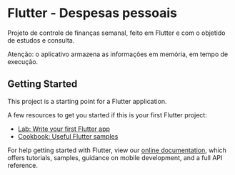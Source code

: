 # Flutter - Despesas pessoais

Projeto de controle de finanças semanal, feito em Flutter e com o objetido de estudos e consulta.

Atenção: o aplicativo armazena as informações em memória, em tempo de execução.

## Getting Started

This project is a starting point for a Flutter application.

A few resources to get you started if this is your first Flutter project:

- [Lab: Write your first Flutter app](https://flutter.dev/docs/get-started/codelab)
- [Cookbook: Useful Flutter samples](https://flutter.dev/docs/cookbook)

For help getting started with Flutter, view our
[online documentation](https://flutter.dev/docs), which offers tutorials,
samples, guidance on mobile development, and a full API reference.
